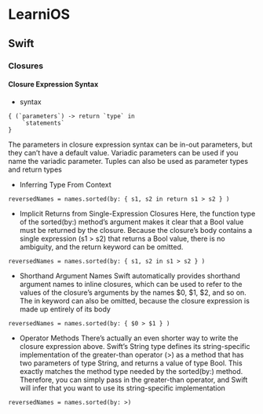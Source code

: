 # LearniOS

## Swift

### Closures

#### Closure Expression Syntax

* syntax

```
{ (`parameters`) -> return `type` in
    `statements`
}
```

The parameters in closure expression syntax can be in-out parameters, but they can’t have a default value. Variadic parameters can be used if you name the variadic parameter. Tuples can also be used as parameter types and return types

* Inferring Type From Context

```
reversedNames = names.sorted(by: { s1, s2 in return s1 > s2 } )
```

* Implicit Returns from Single-Expression Closures
Here, the function type of the sorted(by:) method’s argument makes it clear that a Bool value must be returned by the closure. Because the closure’s body contains a single expression (s1 > s2) that returns a Bool value, there is no ambiguity, and the return keyword can be omitted.

```
reversedNames = names.sorted(by: { s1, s2 in s1 > s2 } )
```

* Shorthand Argument Names
Swift automatically provides shorthand argument names to inline closures, which can be used to refer to the values of the closure’s arguments by the names $0, $1, $2, and so on.
The in keyword can also be omitted, because the closure expression is made up entirely of its body
```
reversedNames = names.sorted(by: { $0 > $1 } )
```

* Operator Methods
There’s actually an even shorter way to write the closure expression above. Swift’s String type defines its string-specific implementation of the greater-than operator (>) as a method that has two parameters of type String, and returns a value of type Bool. This exactly matches the method type needed by the sorted(by:) method. Therefore, you can simply pass in the greater-than operator, and Swift will infer that you want to use its string-specific implementation
```
reversedNames = names.sorted(by: >)
```
